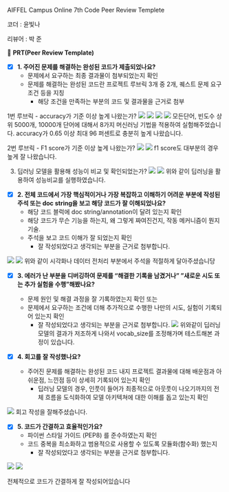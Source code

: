
AIFFEL Campus Online 7th Code Peer Review Templete

코더 : 윤빛나

리뷰어 : 박 준


🔑 **PRT(Peer Review Template)**

- [x]  **1. 주어진 문제를 해결하는 완성된 코드가 제출되었나요?**
    - 문제에서 요구하는 최종 결과물이 첨부되었는지 확인
    - 문제를 해결하는 완성된 코드란 프로젝트 루브릭 3개 중 2개, 
    퀘스트 문제 요구조건 등을 지칭
        - 해당 조건을 만족하는 부분의 코드 및 결과물을 근거로 첨부
          
1번 루브릭 - accuracy가 기준 이상 높게 나왔는가?
![](https://github.com/currybab/first-repository/assets/7679722/0a43e2ef-aea5-4145-b655-f2da9643bdeb)
![](https://github.com/currybab/first-repository/assets/7679722/2397cc16-dab9-44af-802d-f3425dfa0463)
![](https://github.com/currybab/first-repository/assets/7679722/bb4b2141-5c40-42af-8eb4-3bb871bb41c6)
![](https://github.com/currybab/first-repository/assets/7679722/0a19d776-a228-42af-89e5-26fb37d4d3f5)
모든단어, 빈도수 상위 5000개, 10000개 단어에 대해서 8가지 머신러닝 기법을 적용하여 실험해주었습니다.
accuracy가 0.65 이상 최대 96 퍼센트로 충분히 높게 나왔습니다.

2번 루브릭 - F1 score가 기준 이상 높게 나왔는가?
![](https://github.com/currybab/first-repository/assets/7679722/0a19d776-a228-42af-89e5-26fb37d4d3f5)
![](https://github.com/currybab/first-repository/assets/7679722/99436241-b585-42a4-a2d0-edd7bfc02c4f)
f1 score도 대부분의 경우 높게 잘 나왔습니다.

3. 딥러닝 모델을 활용해 성능이 비교 및 확인되었는가?
![](https://github.com/currybab/first-repository/assets/7679722/ae16b908-3770-48d0-be1b-722cdddbed0a)
![](https://github.com/currybab/first-repository/assets/7679722/bef5c346-705c-4067-99bf-e0e78f79ba80)
위와 같이 딥러닝을 활용하여 성능비교를 실행하였습니다.

- [x]  **2. 전체 코드에서 가장 핵심적이거나 가장 복잡하고 이해하기 어려운 부분에 작성된 
주석 또는 doc string을 보고 해당 코드가 잘 이해되었나요?**
    - 해당 코드 블럭에 doc string/annotation이 달려 있는지 확인
    - 해당 코드가 무슨 기능을 하는지, 왜 그렇게 짜여진건지, 작동 메커니즘이 뭔지 기술.
    - 주석을 보고 코드 이해가 잘 되었는지 확인
        - 잘 작성되었다고 생각되는 부분을 근거로 첨부합니다.

![](https://github.com/currybab/first-repository/assets/7679722/51d9f5ae-93c6-407c-9379-31d7e8c4f312)
![](https://github.com/currybab/first-repository/assets/7679722/8aff4bd3-b9b4-4ecd-8d49-b89618e4a3ae)
위와 같이 시각화나 데이터 전처리 부분에서 주석을 적절하게 달아주셨습니당
        
- [x]  **3. 에러가 난 부분을 디버깅하여 문제를 “해결한 기록을 남겼거나” 
”새로운 시도 또는 추가 실험을 수행”해봤나요?**
    - 문제 원인 및 해결 과정을 잘 기록하였는지 확인 또는
    - 문제에서 요구하는 조건에 더해 추가적으로 수행한 나만의 시도, 
    실험이 기록되어 있는지 확인
        - 잘 작성되었다고 생각되는 부분을 근거로 첨부합니다.
![](https://github.com/currybab/first-repository/assets/7679722/0fcee773-c0a1-4bbf-8b5d-6aa92fe94407)
위와같이 딥러닝  모델의 결과가 저조하게 나와서 vocab_size를 조정해가며 테스트해본 과정이 있습니다.
        
- [x]  **4. 회고를 잘 작성했나요?**
    - 주어진 문제를 해결하는 완성된 코드 내지 프로젝트 결과물에 대해
    배운점과 아쉬운점, 느낀점 등이 상세히 기록되어 있는지 확인
        - 딥러닝 모델의 경우,
        인풋이 들어가 최종적으로 아웃풋이 나오기까지의 전체 흐름을 도식화하여 
        모델 아키텍쳐에 대한 이해를 돕고 있는지 확인

![](https://github.com/currybab/first-repository/assets/7679722/cd4f5c0c-d05c-4dd1-98d9-ce160a15d61e")
회고 작성을 잘해주셨습니다.

- [x]  **5. 코드가 간결하고 효율적인가요?**
    - 파이썬 스타일 가이드 (PEP8) 를 준수하였는지 확인
    - 코드 중복을 최소화하고 범용적으로 사용할 수 있도록 모듈화(함수화) 했는지
        - 잘 작성되었다고 생각되는 부분을 근거로 첨부합니다.

![](https://github.com/currybab/first-repository/assets/7679722/51d9f5ae-93c6-407c-9379-31d7e8c4f312)
![](https://github.com/currybab/first-repository/assets/7679722/8aff4bd3-b9b4-4ecd-8d49-b89618e4a3ae)

전체적으로 코드가 간결하게 잘 작성되어있습니다
